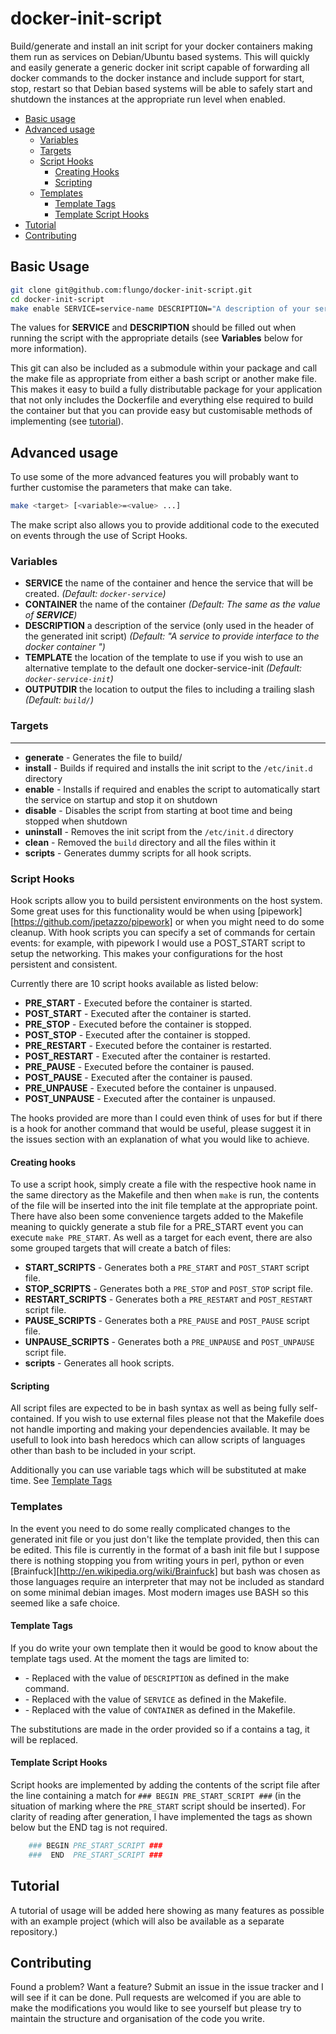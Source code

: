 docker-init-script
==================

Build/generate and install an init script for your docker containers making them run as services on Debian/Ubuntu based systems. This will quickly and easily generate a generic docker init script capable of forwarding all docker commands to the docker instance and include support for start, stop, restart so that Debian based systems will be able to safely start and shutdown the instances at the appropriate run level when enabled.

* [Basic usage](#basic-usage)
* [Advanced usage](#advanced-usage)
  * [Variables](#variables)
  * [Targets](#targets)
  * [Script Hooks](#script-hooks)
    * [Creating Hooks](#creating-hooks)
    * [Scripting](#scripting)
  * [Templates](#templates)
    * [Template Tags](#template-tags)
    * [Template Script Hooks](#template-script-hooks)
* [Tutorial](#tutorial)
* [Contributing](#contributing)

Basic Usage
-----------

```bash
git clone git@github.com:flungo/docker-init-script.git
cd docker-init-script
make enable SERVICE=service-name DESCRIPTION="A description of your service (this is optional)"
```

The values for **SERVICE** and **DESCRIPTION** should be filled out when running the script with the appropriate details (see **Variables** below for more information).

This git can also be included as a submodule within your package and call the make file as appropriate from either a bash script or another make file. This makes it easy to build a fully distributable package for your application that not only includes the Dockerfile and everything else required to build the container but that you can provide easy but customisable methods of implementing (see [tutorial](#tutorial)).

Advanced usage
--------------

To use some of the more advanced features you will probably want to further customise the parameters that make can take.

```bash
make <target> [<variable>=<value> ...]
```

The make script also allows you to provide additional code to the executed on events through the use of Script Hooks.

### Variables

* **SERVICE** the name of the container and hence the service that will be created. *(Default: `docker-service`)*
* **CONTAINER** the name of the container *(Default: The same as the value of __SERVICE__)*
* **DESCRIPTION** a description of the service (only used in the header of the generated init script) *(Default: "A service to provide interface to the docker container <NAME>")*
* **TEMPLATE** the location of the template to use if you wish to use an alternative template to the default one docker-service-init *(Default: `docker-service-init`)*
* **OUTPUTDIR** the location to output the files to including a trailing slash *(Default: `build/`)*

### Targets
-------

* **generate** - Generates the file to build/<SERVICE>
* **install** - Builds if required and installs the init script to the `/etc/init.d` directory
* **enable** - Installs if required and enables the script to automatically start the service on startup and stop it on shutdown
* **disable** - Disables the script from starting at boot time and being stopped when shutdown
* **uninstall** - Removes the init script from the `/etc/init.d` directory
* **clean** - Removed the `build` directory and all the files within it
* **scripts** - Generates dummy scripts for all hook scripts.

### Script Hooks

Hook scripts allow you to build persistent environments on the host system. Some great uses for this functionality would be when using  [pipework][https://github.com/jpetazzo/pipework] or when you might need to do some cleanup. With hook scripts you can specify a set of commands for certain events: for example, with pipework I would use a POST_START script to setup the networking. This makes your configurations for the host persistent and consistent.

Currently there are 10 script hooks available as listed below:

* **PRE_START** - Executed before the container is started.
* **POST_START** - Executed after the container is started.
* **PRE_STOP** - Executed before the container is stopped.
* **POST_STOP** - Executed after the container is stopped.
* **PRE_RESTART** - Executed before the container is restarted.
* **POST_RESTART** - Executed after the container is restarted.
* **PRE_PAUSE** - Executed before the container is paused.
* **POST_PAUSE** - Executed after the container is paused.
* **PRE_UNPAUSE** - Executed before the container is unpaused.
* **POST_UNPAUSE** - Executed after the container is unpaused.

The hooks provided are more than I could even think of uses for but if there is a hook for another command that would be useful, please suggest it in the issues section with an explanation of what you would like to achieve.

#### Creating hooks

To use a script hook, simply create a file with the respective hook name in the same directory as the Makefile and then when `make` is run, the contents of the file will be inserted into the init file template at the appropriate point. There have also been some convenience targets added to the Makefile meaning to quickly generate a stub file for a PRE_START event you can execute `make PRE_START`. As well as a target for each event, there are also some grouped targets that will create a batch of files:

* **START_SCRIPTS** - Generates both a `PRE_START` and `POST_START` script file.
* **STOP_SCRIPTS** - Generates both a `PRE_STOP` and `POST_STOP` script file.
* **RESTART_SCRIPTS** - Generates both a `PRE_RESTART` and `POST_RESTART` script file.
* **PAUSE_SCRIPTS** - Generates both a `PRE_PAUSE` and `POST_PAUSE` script file.
* **UNPAUSE_SCRIPTS** - Generates both a `PRE_UNPAUSE` and `POST_UNPAUSE` script file.
* **scripts** - Generates all hook scripts.

#### Scripting

All script files are expected to be in bash syntax as well as being fully self-contained. If you wish to use external files please not that the Makefile does not handle importing and making your dependencies available. It may be usefull to look into bash heredocs which can allow scripts of languages other than bash to be included in your script.

Additionally you can use variable tags which will be substituted at make time. See [Template Tags](#template-tags)

### Templates

In the event you need to do some really complicated changes to the generated init file or you just don't like the template provided, then this can be edited. This file is currently in the format of a bash init file but I suppose there is nothing stopping you from writing yours in perl, python or even [Brainfuck][http://en.wikipedia.org/wiki/Brainfuck] but bash was chosen as those languages require an interpreter that may not be included as standard on some minimal debian images. Most modern images use BASH so this seemed like a safe choice.

#### Template Tags

If you do write your own template then it would be good to know about the template tags used. At the moment the tags are limited to:

* **<DESCRIPTION>** - Replaced with the value of `DESCRIPTION` as defined in the make command.
* **<SERVICE>** - Replaced with the value of `SERVICE` as defined in the Makefile.
* **<CONTAINER>** - Replaced with the value of `CONTAINER` as defined in the Makefile.

The substitutions are made in the order provided so if a <DESCRIPTION> contains a <SERVICE> tag, it will be replaced.

#### Template Script Hooks

Script hooks are implemented by adding the contents of the script file after the line containing a match for `### BEGIN PRE_START_SCRIPT ###` (in the situation of marking where the `PRE_START` script should be inserted). For clarity of reading after generation, I have implemented the tags as shown below but the END tag is not required.

```bash
    ### BEGIN PRE_START_SCRIPT ###
    ###  END  PRE_START_SCRIPT ###
```

Tutorial
--------

A tutorial of usage will be added here showing as many features as possible with an example project (which will also be available as a separate repository.)

Contributing
------------

Found a problem? Want a feature? Submit an issue in the issue tracker and I will see if it can be done. Pull requests are welcomed if you are able to make the modifications you would like to see yourself but please try to maintain the structure and organisation of the code you write.
